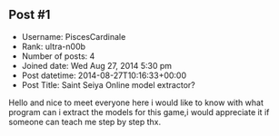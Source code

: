 ## Post #1
- Username: PiscesCardinale
- Rank: ultra-n00b
- Number of posts: 4
- Joined date: Wed Aug 27, 2014 5:30 pm
- Post datetime: 2014-08-27T10:16:33+00:00
- Post Title: Saint Seiya Online model extractor?

Hello and nice to meet everyone here i would like to know with what program can i extract the models for this game,i would appreciate it if someone can teach me step by step thx.
